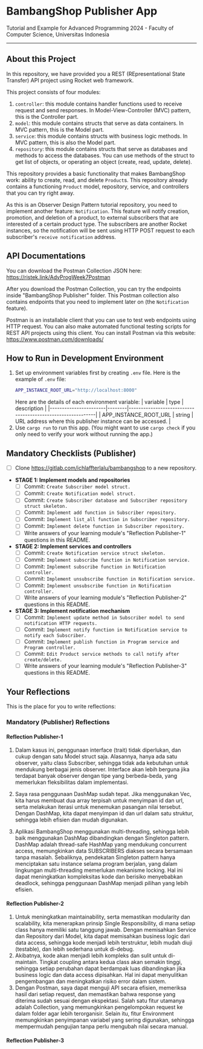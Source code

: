 # BambangShop Publisher App
Tutorial and Example for Advanced Programming 2024 - Faculty of Computer Science, Universitas Indonesia

---

## About this Project
In this repository, we have provided you a REST (REpresentational State Transfer) API project using Rocket web framework.

This project consists of four modules:
1.  `controller`: this module contains handler functions used to receive request and send responses.
    In Model-View-Controller (MVC) pattern, this is the Controller part.
2.  `model`: this module contains structs that serve as data containers.
    In MVC pattern, this is the Model part.
3.  `service`: this module contains structs with business logic methods.
    In MVC pattern, this is also the Model part.
4.  `repository`: this module contains structs that serve as databases and methods to access the databases.
    You can use methods of the struct to get list of objects, or operating an object (create, read, update, delete).

This repository provides a basic functionality that makes BambangShop work: ability to create, read, and delete `Product`s.
This repository already contains a functioning `Product` model, repository, service, and controllers that you can try right away.

As this is an Observer Design Pattern tutorial repository, you need to implement another feature: `Notification`.
This feature will notify creation, promotion, and deletion of a product, to external subscribers that are interested of a certain product type.
The subscribers are another Rocket instances, so the notification will be sent using HTTP POST request to each subscriber's `receive notification` address.

## API Documentations

You can download the Postman Collection JSON here: https://ristek.link/AdvProgWeek7Postman

After you download the Postman Collection, you can try the endpoints inside "BambangShop Publisher" folder.
This Postman collection also contains endpoints that you need to implement later on (the `Notification` feature).

Postman is an installable client that you can use to test web endpoints using HTTP request.
You can also make automated functional testing scripts for REST API projects using this client.
You can install Postman via this website: https://www.postman.com/downloads/

## How to Run in Development Environment
1.  Set up environment variables first by creating `.env` file.
    Here is the example of `.env` file:
    ```bash
    APP_INSTANCE_ROOT_URL="http://localhost:8000"
    ```
    Here are the details of each environment variable:
    | variable              | type   | description                                                |
    |-----------------------|--------|------------------------------------------------------------|
    | APP_INSTANCE_ROOT_URL | string | URL address where this publisher instance can be accessed. |
2.  Use `cargo run` to run this app.
    (You might want to use `cargo check` if you only need to verify your work without running the app.)

## Mandatory Checklists (Publisher)
-   [ ] Clone https://gitlab.com/ichlaffterlalu/bambangshop to a new repository.
-   **STAGE 1: Implement models and repositories**
    -   [ ] Commit: `Create Subscriber model struct.`
    -   [ ] Commit: `Create Notification model struct.`
    -   [ ] Commit: `Create Subscriber database and Subscriber repository struct skeleton.`
    -   [ ] Commit: `Implement add function in Subscriber repository.`
    -   [ ] Commit: `Implement list_all function in Subscriber repository.`
    -   [ ] Commit: `Implement delete function in Subscriber repository.`
    -   [ ] Write answers of your learning module's "Reflection Publisher-1" questions in this README.
-   **STAGE 2: Implement services and controllers**
    -   [ ] Commit: `Create Notification service struct skeleton.`
    -   [ ] Commit: `Implement subscribe function in Notification service.`
    -   [ ] Commit: `Implement subscribe function in Notification controller.`
    -   [ ] Commit: `Implement unsubscribe function in Notification service.`
    -   [ ] Commit: `Implement unsubscribe function in Notification controller.`
    -   [ ] Write answers of your learning module's "Reflection Publisher-2" questions in this README.
-   **STAGE 3: Implement notification mechanism**
    -   [ ] Commit: `Implement update method in Subscriber model to send notification HTTP requests.`
    -   [ ] Commit: `Implement notify function in Notification service to notify each Subscriber.`
    -   [ ] Commit: `Implement publish function in Program service and Program controller.`
    -   [ ] Commit: `Edit Product service methods to call notify after create/delete.`
    -   [ ] Write answers of your learning module's "Reflection Publisher-3" questions in this README.

## Your Reflections
This is the place for you to write reflections:

### Mandatory (Publisher) Reflections

#### Reflection Publisher-1
1. Dalam kasus ini, penggunaan interface (trait) tidak diperlukan, dan cukup dengan satu Model struct saja. Alasannya, hanya ada satu observer, yaitu class Subscriber, sehingga tidak ada kebutuhan untuk mendukung berbagai jenis observer. Interface akan lebih berguna jika terdapat banyak observer dengan tipe yang berbeda-beda, yang memerlukan fleksibilitas dalam implementasi.

2. Saya rasa penggunaan DashMap sudah tepat. Jika menggunakan Vec, kita harus membuat dua array terpisah untuk menyimpan id dan url, serta melakukan iterasi untuk menemukan pasangan nilai tersebut. Dengan DashMap, kita dapat menyimpan id dan url dalam satu struktur, sehingga lebih efisien dan mudah digunakan.

3. Aplikasi BambangShop menggunakan multi-threading, sehingga lebih baik menggunakan DashMap dibandingkan dengan Singleton pattern. DashMap adalah thread-safe HashMap yang mendukung concurrent access, memungkinkan data SUBSCRIBERS diakses secara bersamaan tanpa masalah. Sebaliknya, pendekatan Singleton pattern hanya menciptakan satu instance selama program berjalan, yang dalam lingkungan multi-threading memerlukan mekanisme locking. Hal ini dapat meningkatkan kompleksitas kode dan berisiko menyebabkan deadlock, sehingga penggunaan DashMap menjadi pilihan yang lebih efisien.

#### Reflection Publisher-2
1. Untuk meningkatkan maintainability, serta memastikan modularity dan scalability, kita menerapkan prinsip Single Responsibility, di mana setiap class hanya memiliki satu tanggung jawab. Dengan memisahkan Service dan Repository dari Model, kita dapat memisahkan business logic dari data access, sehingga kode menjadi lebih terstruktur, lebih mudah diuji (testable), dan lebih sederhana untuk di-debug.
2. Akibatnya, kode akan menjadi lebih kompleks dan sulit untuk di-maintain. Tingkat coupling antara kedua class akan semakin tinggi, sehingga setiap perubahan dapat berdampak luas dibandingkan jika business logic dan data access dipisahkan. Hal ini dapat menyulitkan pengembangan dan meningkatkan risiko error dalam sistem.
3. Dengan Postman, saya dapat menguji API secara efisien, memeriksa hasil dari setiap request, dan memastikan bahwa response yang diterima sudah sesuai dengan ekspektasi. Salah satu fitur utamanya adalah Collection, yang memungkinkan pengelompokan request ke dalam folder agar lebih terorganisir. Selain itu, fitur Environment memungkinkan penyimpanan variabel yang sering digunakan, sehingga mempermudah pengujian tanpa perlu mengubah nilai secara manual.

#### Reflection Publisher-3
